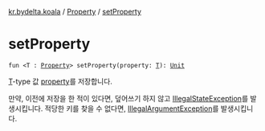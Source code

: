 [kr.bydelta.koala](../index.md) / [Property](index.md) / [setProperty](./set-property.md)

# setProperty

`fun <T : `[`Property`](index.md)`> setProperty(property: `[`T`](set-property.md#T)`): `[`Unit`](https://kotlinlang.org/api/latest/jvm/stdlib/kotlin/-unit/index.html)

[T](set-property.md#T)-type 값 [property](set-property.md#kr.bydelta.koala.Property$setProperty(kr.bydelta.koala.Property.setProperty.T)/property)를 저장합니다.

만약, 이전에 저장을 한 적이 있다면, 덮어쓰기 하지 않고 [IllegalStateException](https://kotlinlang.org/api/latest/jvm/stdlib/kotlin/-illegal-state-exception/index.html)를 발생시킵니다.
적당한 키를 찾을 수 없다면, [IllegalArgumentException](https://kotlinlang.org/api/latest/jvm/stdlib/kotlin/-illegal-argument-exception/index.html)를 발생시킵니다.

